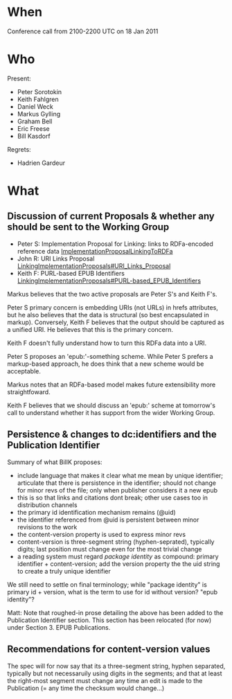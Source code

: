 

# When #

Conference call from 2100-2200 UTC on 18 Jan 2011

# Who #

Present:

  * Peter Sorotokin
  * Keith Fahlgren
  * Daniel Weck
  * Markus Gylling
  * Graham Bell
  * Eric Freese
  * Bill Kasdorf

Regrets:

  * Hadrien Gardeur

# What #

## Discussion of current Proposals & whether any should be sent to the Working Group ##

  * Peter S: Implementation Proposal for Linking: links to RDFa-encoded reference data [ImplementationProposalLinkingToRDFa](ImplementationProposalLinkingToRDFa.md)
  * John R: URI Links Proposal [LinkingImplementationProposals#URI\_Links\_Proposal](LinkingImplementationProposals#URI_Links_Proposal.md)
  * Keith F: PURL-based EPUB Identifiers [LinkingImplementationProposals#PURL-based\_EPUB\_Identifiers](LinkingImplementationProposals#PURL-based_EPUB_Identifiers.md)

Markus believes that the two active proposals are Peter S's and Keith F's.

Peter S primary concern is embedding URIs (not URLs) in hrefs attributes, but he also believes that the data is structural (so best encapsulated in markup). Conversely, Keith F believes that the output should be captured as a unified URI. He believes that this is the primary concern.

Keith F doesn't fully understand how to turn this RDFa data into a URI.

Peter S proposes an 'epub:'-something scheme. While Peter S prefers a markup-based approach, he does think that a new scheme would be acceptable.

Markus notes that an RDFa-based model makes future extensibility more straightfoward.

Keith F believes that we should discuss an 'epub:' scheme at tomorrow's call to understand whether it has support from the wider Working Group.

## Persistence & changes to dc:identifiers and the Publication Identifier ##

Summary of what BillK proposes:

  * include language that makes it clear what me mean by unique identifier; articulate that there is persistence in the identifier; should not change for minor revs of the file; only when publisher considers it a new epub
  * this is so that links and citations dont break; other use cases too in distribution channels
  * the primary id identification mechanism remains (@uid)
  * the identifier referenced from @uid is persistent between minor revisions to the work
  * the content-version property is used to express minor revs
  * content-version is three-segment string (hyphen-seprated), typically digits; last position must change even for the most trivial change
  * a reading system must regard _package identity_ as compound: primary identifier + content-version; add the version property the the uid string to create a truly unique identifier

We still need to settle on final terminology; while "package identity" is primary id + version, what is the term to use for id without version? "epub identity"?

Matt: Note that roughed-in prose detailing the above has been added to the Publication Identifier section. This section has been relocated (for now) under Section 3. EPUB Publications.

## Recommendations for content-version values ##
The spec will for now say that its a three-segment string, hyphen separated, typically but not necessaruily using digits in the segments; and that at least the right-most segment must change any time an edit is made to the Publication (= any time the checksum would change...)
